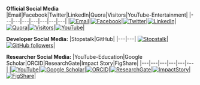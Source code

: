**Official Social Media**
|Email|Facebook|Twitter|LinkedIn|Quora|Visitors|YouTube-Entertainment|
|---|---|---|---|---|---|---|
|[![Email](https://img.shields.io/badge/Gmail-white?logo=GMail&style=flat&logoColor=red)](mailto:ram.nath241089@gmail.com)|[![Facebook](https://img.shields.io/badge/Facebook-blue?logo=Facebook&style=flat&logoColor=white)](https://www.facebook.com/Mayurram)|[![Twitter](https://img.shields.io/badge/Twitter-00acee?logo=Twitter&style=flat&logoColor=white)](https://twitter.com/RamMayur)|[![LinkedIn](https://img.shields.io/badge/LinkedIn-1864ab?logo=LinkedIn&style=flat&logoColor=white)](https://www.linkedin.com/in/mayurpatil7/)|[![Quora](https://img.shields.io/badge/Quora-darkred?logo=Quora&style=flat&logoColor=white)](https://www.quora.com/profile/मयूर-पाटील-Mayur-Patil)|[![Visitors](https://visitor-badge.glitch.me/badge?page_id=ramlaxman.visitor-badge)](https://github.com/ramlaxman)|[![YouTube](https://img.shields.io/badge/YouTube-Subscribe-FF0000.svg?logo=YouTube&style=Social&logoColor=white)](https://www.youtube.com/channel/UCUaFf9M_UcEwD6lVZIP-1xA?sub_confirmation=1)|

**Developer Social Media:**
|Stopstalk|GitHub|
|---|---|
[![Stopstalk](https://img.shields.io/badge/Stopstalk-red?logo=Stopstalk&style=flat&labelColor=red)](https://www.stopstalk.com/user/profile/mayurp7)|[![GitHub followers](https://img.shields.io/github/followers/ramlaxman?style=social)](https://github.com/ramlaxman)|


<!-- Third Party Modules
1. Logos are taken from https://simpleicons.org
2. URL format logonamewithoutspace-badge-color
-->

**Researcher Social Media:**
|YouTube-Education|Google Scholar|ORCID|ResearchGate|Impact Story|FigShare|
|---|---|---|---|---|---|
|[![YouTube](https://img.shields.io/badge/YouTube-Subscribe-FF0000.svg?logo=YouTube&style=Social&logoColor=white)](https://www.youtube.com/channel/UCDz22GZiW75gub-qqwpIGoA?sub_confirmation=1)|[![Google Scholar](https://img.shields.io/badge/GoogleScholar-4285F4.svg?logo=google-scholar&style=flat&logoColor=white)](https://scholar.google.co.in/citations?user=JRhkWgoAAAAJ&hl=en)|[![ORCID](https://img.shields.io/badge/ORCID-A6CE39.svg?logo=orcid&style=flat&logoColor=white)](https://orcid.org/0000-0003-2220-3776)|[![ResearchGate](https://img.shields.io/badge/ResearchGate-00CCBB.svg?logo=ResearchGate&style=flat&logoColor=white)](https://www.researchgate.net/profile/Mayur_Patil13)|[![ImpactStory](https://img.shields.io/badge/ImpactStory-red?logo=ImpactStory&style=Flat)](https://profiles.impactstory.org/u/0000-0003-2220-3776/achievements)|[![FigShare](https://img.shields.io/badge/FigShare-556472.svg?logo=FigShare&style=flat&logoColor=white)](https://figshare.com/authors/Mayur_Patil/6895067)|

